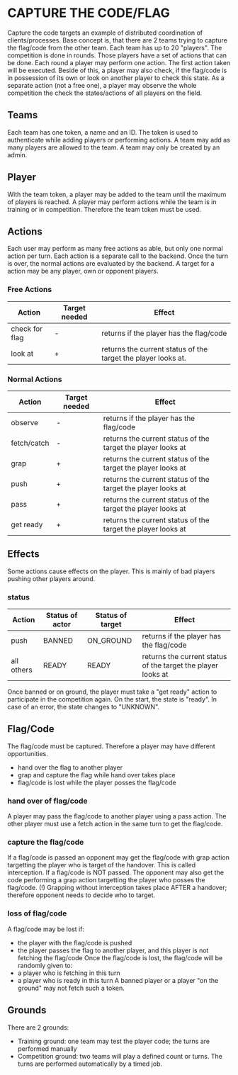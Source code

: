 # CAPTURE THE CODE/FLAG
Capture the code targets an example of distributed coordination of clients/processes.
Base concept is, that there are 2 teams trying to capture the flag/code from the other team.
Each team has up to 20 "players". The competition is done in rounds. Those players have a set of actions that can be done. Each round a player may perform one action.
The first action taken will be executed. Beside of this, a player may also check, if the flag/code is in possession of its own or look on another player to check this state.
As a separate action (not a free one), a player may observe the whole competition the check the states/actions of all players on the field.

## Teams
Each team has one token, a name and an ID. The token is used to authenticate while adding players or performing actions.
A team may add as many players are allowed to the team.
A team may only be created by an admin.

## Player
With the team token, a player may be added to the team until the maximum of players is reached.
A player may perform actions while the team is in training or in competition. Therefore the team token must be used.

## Actions
Each user may perform as many free actions as able, but only one normal action per turn.
Each action is a separate call to the backend. Once the turn is over, the normal actions are evaluated by the backend.
A target for a action may be any player, own or opponent players.

### Free Actions
| Action         | Target needed | Effect                                                        |
|----------------|---------------|---------------------------------------------------------------|
| check for flag | -             | returns if the player has the flag/code                       |
| look at        | +             | returns the current status of the target the player looks at. | 

### Normal Actions
| Action      | Target needed | Effect                                                         |
|-------------|---------------|----------------------------------------------------------------|
| observe     | -             | returns if the player has the flag/code                        |
| fetch/catch | -             | returns the current status of the target the player looks at   |
| grap        | +             | returns the current status of the target the player looks at   |
| push        | +             | returns the current status of the target the player looks at   |
| pass        | +             | returns the current status of the target the player looks at   |
| get ready   | +             | returns the current status of the target the player looks at   |

## Effects
Some actions cause effects on the player. This is mainly of bad players pushing other players around.
### status
| Action     | Status of actor | Status of target | Effect                                                       |
|------------|-----------------|------------------|--------------------------------------------------------------|
| push       | BANNED          | ON_GROUND        | returns if the player has the flag/code                      |
| all others | READY           | READY            | returns the current status of the target the player looks at |
Once banned or on ground, the player must take a "get ready" action to participate in the competition again.
On the start, the state is "ready". In case of an error, the state changes to "UNKNOWN".

## Flag/Code
The flag/code must be captured. Therefore a player may have different opportunities.
- hand over the flag to another player
- grap and capture the flag while hand over takes place
- flag/code is lost while the player posses the flag/code 

### hand over of flag/code
A player may pass the flag/code to another player using a pass action. 
The other player must use a fetch action in the same turn to get the flag/code.

### capture the flag/code
If a flag/code is passed an opponent may get the flag/code with grap action targetting the player who is target of the handover.
This is called interception.
If a flag/code is NOT passed. The opponent may also get the code performing a grap action targetting the player who posses the flag/code.
(!) Grapping without interception takes place AFTER a handover; therefore opponent needs to decide who to target.

### loss of flag/code
A flag/code may be lost if:
- the player with the flag/code is pushed
- the player passes the flag to another player, and this player is not fetching the flag/code
Once the flag/code is lost, the flag/code will be randomly given to:
- a player who is fetching in this turn
- a player who is ready in this turn
A banned player or a player "on the ground" may not fetch such a token.

## Grounds
There are 2 grounds:
- Training ground: one team may test the player code; the turns are performed manually
- Competition ground: two teams will play a defined count or turns. The turns are performed automatically by a timed job.
